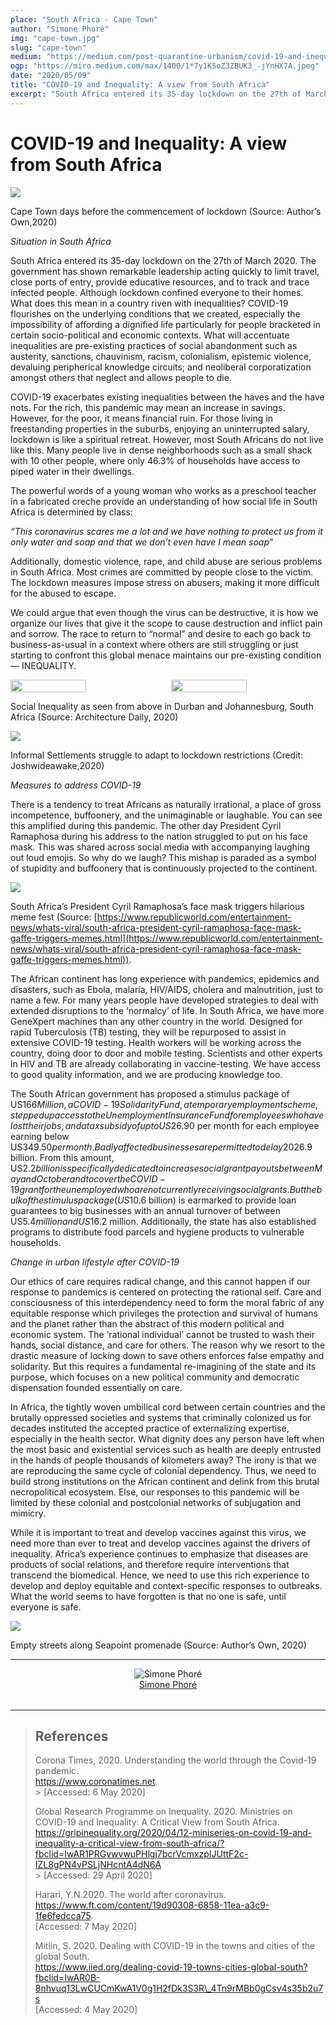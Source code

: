 ```yaml
---
place: "South Africa - Cape Town"
author: "Simone Phoré"
img: "cape-town.jpg"
slug: "cape-town"
medium: "https://medium.com/post-quarantine-urbanism/covid-19-and-inequality-a-view-from-south-africa-e6bfeb72cc95"
ogp: "https://miro.medium.com/max/1400/1*7y1K5oZ3ZBUK3_-jYnHX7A.jpeg"
date: "2020/05/09"
title: "COVID-19 and Inequality: A view from South Africa"
excerpt: "South Africa entered its 35-day lockdown on the 27th of March 2020. The government has shown remarkable leadership acting quickly to limit travel, close ports of entry, provide educative resources, and to track and trace infected people."
---
```


# COVID-19 and Inequality: A view from South Africa

<img src="https://miro.medium.com/max/1400/1*7y1K5oZ3ZBUK3_-jYnHX7A.jpeg"/>

Cape Town days before the commencement of lockdown (Source: Author’s Own,2020)

_Situation in South Africa_

South Africa entered its 35-day lockdown on the 27th of March 2020. The government has shown remarkable leadership acting quickly to limit travel, close ports of entry, provide educative resources, and to track and trace infected people. Although lockdown confined everyone to their homes. What does this mean in a country riven with inequalities? COVID-19 flourishes on the underlying conditions that we created, especially the impossibility of affording a dignified life particularly for people bracketed in certain socio-political and economic contexts. What will accentuate inequalities are pre-existing practices of social abandonment such as austerity, sanctions, chauvinism, racism, colonialism, epistemic violence, devaluing peripherical knowledge circuits; and neoliberal corporatization amongst others that neglect and allows people to die.

COVID-19 exacerbates existing inequalities between the haves and the have nots. For the rich, this pandemic may mean an increase in savings. However, for the poor, it means financial ruin. For those living in freestanding properties in the suburbs, enjoying an uninterrupted salary, lockdown is like a spiritual retreat. However, most South Africans do not live like this. Many people live in dense neighborhoods such as a small shack with 10 other people, where only 46.3% of households have access to piped water in their dwellings.

The powerful words of a young woman who works as a preschool teacher in a fabricated creche provide an understanding of how social life in South Africa is determined by class:

_“This coronavirus scares me a lot and we have nothing to protect us from it only water and soap and that we don’t even have I mean soap_”

Additionally, domestic violence, rape, and child abuse are serious problems in South Africa. Most crimes are committed by people close to the victim. The lockdown measures impose stress on abusers, making it more difficult for the abused to escape.

We could argue that even though the virus can be destructive, it is how we organize our lives that give it the scope to cause destruction and inflict pain and sorrow. The race to return to “normal” and desire to each go back to business-as-usual in a context where others are still struggling or just starting to confront this global menace maintains our pre-existing condition — INEQUALITY.

<div style="display:flex; justify-content: space-between">
<img src="https://miro.medium.com/max/1000/1*u2WfY7sGDIWXD_xgl44Raw.jpeg" width="49%"/>
<img src="https://miro.medium.com/max/1000/1*R5EKMJR8mPct_uF34NFgNA.jpeg" width="49%"/>
</div>

Social Inequality as seen from above in Durban and Johannesburg, South Africa (Source: Architecture Daily, 2020)

<img src="https://miro.medium.com/max/1400/1*t8DW1oS5LARD1wN9PMlvzA.jpeg"/>

Informal Settlements struggle to adapt to lockdown restrictions (Credit: Joshwideawake,2020)

_Measures to address COVID-19_

There is a tendency to treat Africans as naturally irrational, a place of gross incompetence, buffoonery, and the unimaginable or laughable. You can see this amplified during this pandemic. The other day President Cyril Ramaphosa during his address to the nation struggled to put on his face mask. This was shared across social media with accompanying laughing out loud emojis. So why do we laugh? This mishap is paraded as a symbol of stupidity and buffoonery that is continuously projected to the continent.

<img class="s t u gy ai" src="https://miro.medium.com/max/1360/1*rriW0IKphY6_mOnVUzHfWQ.jpeg"/>

South Africa’s President Cyril Ramaphosa’s face mask triggers hilarious meme fest (Source: [https://www.republicworld.com/entertainment-news/whats-viral/south-africa-president-cyril-ramaphosa-face-mask-gaffe-triggers-memes.html](https://www.republicworld.com/entertainment-news/whats-viral/south-africa-president-cyril-ramaphosa-face-mask-gaffe-triggers-memes.html)).

The African continent has long experience with pandemics, epidemics and disasters, such as Ebola, malaria, HIV/AIDS, cholera and malnutrition, just to name a few. For many years people have developed strategies to deal with extended disruptions to the ‘normalcy’ of life. In South Africa, we have more GeneXpert machines than any other country in the world. Designed for rapid Tuberculosis (TB) testing, they will be repurposed to assist in extensive COVID-19 testing. Health workers will be working across the country, doing door to door and mobile testing. Scientists and other experts in HIV and TB are already collaborating in vaccine-testing. We have access to good quality information, and we are producing knowledge too.

The South African government has proposed a stimulus package of US$166 Million, a COVID-19 Solidarity Fund, a temporary employment scheme, stepped up access to the Unemployment Insurance Fund for employees who have lost their jobs, and a tax subsidy of up to US$26.90 per month for each employee earning below US$349.50 per month. Badly affected businesses are permitted to delay 20% of the payment for employers’ tax liabilities, and small businesses have been given debt relief. Additional measures were announced by the President on 21 April, which included a US$26.9 billion. From this amount, US$2.2billion is specifically dedicated to increase social grant payouts between May and October and to cover the COVID-19 grant for the unemployed who are not currently receiving social grants. But the bulk of the stimulus package (US$10.6 billion) is earmarked to provide loan guarantees to big businesses with an annual turnover of between US$5.4 million and US$16.2 million. Additionally, the state has also established programs to distribute food parcels and hygiene products to vulnerable households.

_Change in urban lifestyle after COVID-19_

Our ethics of care requires radical change, and this cannot happen if our response to pandemics is centered on protecting the rational self. Care and consciousness of this interdependency need to form the moral fabric of any equitable response which privileges the protection and survival of humans and the planet rather than the abstract of this modern political and economic system. The ‘rational individual’ cannot be trusted to wash their hands, social distance, and care for others. The reason why we resort to the drastic measure of locking down to save others enforces false empathy and solidarity. But this requires a fundamental re-imagining of the state and its purpose, which focuses on a new political community and democratic dispensation founded essentially on care.

In Africa, the tightly woven umbilical cord between certain countries and the brutally oppressed societies and systems that criminally colonized us for decades instituted the accepted practice of externalizing expertise, especially in the health sector. What dignity does any person have left when the most basic and existential services such as health are deeply entrusted in the hands of people thousands of kilometers away? The irony is that we are reproducing the same cycle of colonial dependency. Thus, we need to build strong institutions on the African continent and delink from this brutal necropolitical ecosystem. Else, our responses to this pandemic will be limited by these colonial and postcolonial networks of subjugation and mimicry.

While it is important to treat and develop vaccines against this virus, we need more than ever to treat and develop vaccines against the drivers of inequality. Africa’s experience continues to emphasize that diseases are products of social relations, and therefore require interventions that transcend the biomedical. Hence, we need to use this rich experience to develop and deploy equitable and context-specific responses to outbreaks. What the world seems to have forgotten is that no one is safe, until everyone is safe.

<img class="s t u gy ai" src="https://miro.medium.com/max/1400/1*BvIOo9JsoXpU7xavKnWdTw.jpeg"/>

Empty streets along Seapoint promenade (Source: Author’s Own, 2020)

---

<div style="display: flex; margin-bottom: 2rem">
    <div style="margin: 0 auto; text-align: center">
        <img alt="Simone Phoré" src="https://miro.medium.com/fit/c/96/96/2*0IqP1ORaDu6Nym7cmtT9gg.jpeg"/>
        <br/>
        <a href="https://medium.com/@simiphore?source=post_page-----e6bfeb72cc95----------------------">Simone Phoré</a>
    </div>
</div>

---

> ## References
>
> Corona Times, 2020. Understanding the world through the Covid-19 pandemic. <br/>https://www.coronatimes.net. <br/> > [Accessed: 6 May 2020]
>
> Global Research Programme on Inequality. 2020. Ministries on COVID-19 and Inequality: A Critical View from South Africa. <br/>https://gripinequality.org/2020/04/12-miniseries-on-covid-19-and-inequality-a-critical-view-from-south-africa/?fbclid=IwAR1PRGywvwuPHlgj7bcrVcmxzpIJUttF2c-IZL8gPN4vPSLjNHcntA4dN6A<br/> > [Accessed: 29 April 2020]
>
> Harari, Y.N.2020. The world after coronavirus. <br/>https://www.ft.com/content/19d90308-6858-11ea-a3c9-1fe6fedcca75. <br/>[Accessed: 7 May 2020]
>
> Mitlin, S. 2020. Dealing with COVID-19 in the towns and cities of the global South.<br/> https://www.iied.org/dealing-covid-19-towns-cities-global-south?fbclid=IwAR0B-8nhvuq13LwCUCmKwA1V0g1H2fDk3S3R\_4Tn9rMBb0gCsv4s35b2u7s <br/>[Accessed: 4 May 2020]
